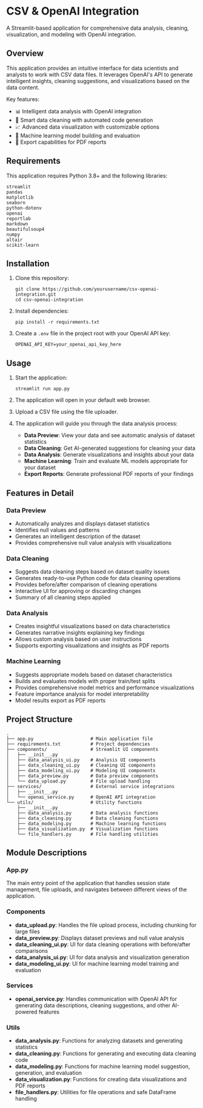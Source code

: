 # CSV & OpenAI Integration

A Streamlit-based application for comprehensive data analysis, cleaning, visualization, and modeling with OpenAI integration.

## Overview

This application provides an intuitive interface for data scientists and analysts to work with CSV data files. It leverages OpenAI's API to generate intelligent insights, cleaning suggestions, and visualizations based on the data content.

Key features:
- 📊 Intelligent data analysis with OpenAI integration
- 🧹 Smart data cleaning with automated code generation
- 📈 Advanced data visualization with customizable options
- 🤖 Machine learning model building and evaluation
- 📑 Export capabilities for PDF reports

## Requirements

This application requires Python 3.8+ and the following libraries:

```
streamlit
pandas
matplotlib
seaborn
python-dotenv
openai
reportlab
markdown
beautifulsoup4
numpy
altair
scikit-learn
```

## Installation

1. Clone this repository:
   ```
   git clone https://github.com/yourusername/csv-openai-integration.git
   cd csv-openai-integration
   ```

2. Install dependencies:
   ```
   pip install -r requirements.txt
   ```

3. Create a `.env` file in the project root with your OpenAI API key:
   ```
   OPENAI_API_KEY=your_openai_api_key_here
   ```

## Usage

1. Start the application:
   ```
   streamlit run app.py
   ```

2. The application will open in your default web browser.

3. Upload a CSV file using the file uploader.

4. The application will guide you through the data analysis process:
   - **Data Preview**: View your data and see automatic analysis of dataset statistics
   - **Data Cleaning**: Get AI-generated suggestions for cleaning your data
   - **Data Analysis**: Generate visualizations and insights about your data
   - **Machine Learning**: Train and evaluate ML models appropriate for your dataset
   - **Export Reports**: Generate professional PDF reports of your findings

## Features in Detail

### Data Preview
- Automatically analyzes and displays dataset statistics
- Identifies null values and patterns
- Generates an intelligent description of the dataset
- Provides comprehensive null value analysis with visualizations

### Data Cleaning
- Suggests data cleaning steps based on dataset quality issues
- Generates ready-to-use Python code for data cleaning operations
- Provides before/after comparison of cleaning operations
- Interactive UI for approving or discarding changes
- Summary of all cleaning steps applied

### Data Analysis
- Creates insightful visualizations based on data characteristics
- Generates narrative insights explaining key findings
- Allows custom analysis based on user instructions
- Supports exporting visualizations and insights as PDF reports

### Machine Learning
- Suggests appropriate models based on dataset characteristics
- Builds and evaluates models with proper train/test splits
- Provides comprehensive model metrics and performance visualizations
- Feature importance analysis for model interpretability
- Model results export as PDF reports

## Project Structure

```
.
├── app.py                     # Main application file
├── requirements.txt           # Project dependencies
├── components/                # Streamlit UI components
│   ├── __init__.py
│   ├── data_analysis_ui.py    # Analysis UI components
│   ├── data_cleaning_ui.py    # Cleaning UI components
│   ├── data_modeling_ui.py    # Modeling UI components
│   ├── data_preview.py        # Data preview components
│   └── data_upload.py         # File upload handling
├── services/                  # External service integrations
│   ├── __init__.py
│   └── openai_service.py      # OpenAI API integration
└── utils/                     # Utility functions
    ├── __init__.py
    ├── data_analysis.py       # Data analysis functions
    ├── data_cleaning.py       # Data cleaning functions
    ├── data_modeling.py       # Machine learning functions
    ├── data_visualization.py  # Visualization functions
    └── file_handlers.py       # File handling utilities
```

## Module Descriptions

### App.py
The main entry point of the application that handles session state management, file uploads, and navigates between different views of the application.

### Components
- **data_upload.py**: Handles the file upload process, including chunking for large files
- **data_preview.py**: Displays dataset previews and null value analysis
- **data_cleaning_ui.py**: UI for data cleaning operations with before/after comparisons
- **data_analysis_ui.py**: UI for data analysis and visualization generation
- **data_modeling_ui.py**: UI for machine learning model training and evaluation

### Services
- **openai_service.py**: Handles communication with OpenAI API for generating data descriptions, cleaning suggestions, and other AI-powered features

### Utils
- **data_analysis.py**: Functions for analyzing datasets and generating statistics
- **data_cleaning.py**: Functions for generating and executing data cleaning code
- **data_modeling.py**: Functions for machine learning model suggestion, generation, and evaluation
- **data_visualization.py**: Functions for creating data visualizations and PDF reports
- **file_handlers.py**: Utilities for file operations and safe DataFrame handling
